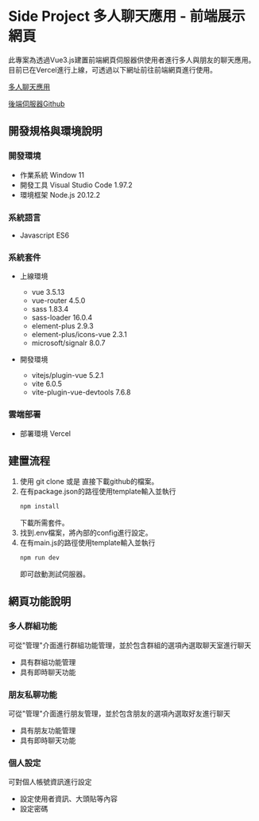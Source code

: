 # Side Project 多人聊天應用 - 前端展示網頁
此專案為透過Vue3.js建置前端網頁伺服器供使用者進行多人與朋友的聊天應用。
目前已在Vercel進行上線，可透過以下網址前往前端網頁進行使用。

[多人聊天應用](https://chat-web-app-vercel.vercel.app/ "link")

[後端伺服器Github](https://github.com/b10856039/chat-web-app-backend-render/ "link")

## 開發規格與環境說明

### 開發環境
 * 作業系統 Window 11
 * 開發工具 Visual Studio Code 1.97.2
 * 環境框架 Node.js 20.12.2

### 系統語言
 * Javascript ES6

### 系統套件

* 上線環境
   * vue 3.5.13
   * vue-router 4.5.0
   * sass 1.83.4
   * sass-loader 16.0.4
   * element-plus 2.9.3
   * element-plus/icons-vue 2.3.1
   * microsoft/signalr 8.0.7

* 開發環境
   * vitejs/plugin-vue 5.2.1
   * vite 6.0.5
   * vite-plugin-vue-devtools 7.6.8

### 雲端部署
 * 部署環境 Vercel

## 建置流程
1. 使用 git clone 或是 直接下載github的檔案。
2. 在有package.json的路徑使用template輸入並執行
   ``` XML
   npm install
   ```
   下載所需套件。
4. 找到.env檔案，將內部的config進行設定。
5. 在有main.js的路徑使用template輸入並執行
   ``` XML
   npm run dev
   ```
   即可啟動測試伺服器。

## 網頁功能說明

### 多人群組功能
可從"管理"介面進行群組功能管理，並於包含群組的選項內選取聊天室進行聊天
  * 具有群組功能管理
  * 具有即時聊天功能

### 朋友私聊功能
可從"管理"介面進行朋友管理，並於包含朋友的選項內選取好友進行聊天
  * 具有朋友功能管理
  * 具有即時聊天功能

### 個人設定
可對個人帳號資訊進行設定
  * 設定使用者資訊、大頭貼等內容
  * 設定密碼


 
